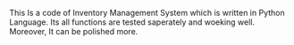This Is a code of Inventory Management System which is written in Python Language.
Its all functions are tested saperately and woeking well.
Moreover, It can be polished more.
